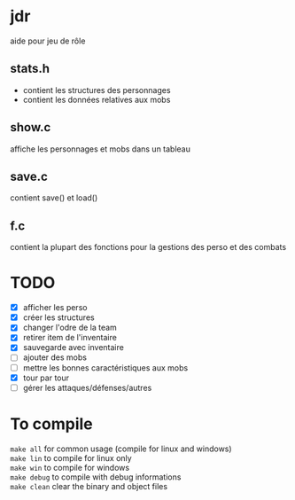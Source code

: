 # jdr
aide pour jeu de rôle

## stats.h
* contient les structures des personnages
* contient les données relatives aux mobs

## show.c
affiche les personnages et mobs dans un tableau

## save.c
contient save() et load()

## f.c
contient la plupart des fonctions pour la gestions des perso et des combats

# TODO
- [x] afficher les perso
- [x] créer les structures
- [x] changer l'odre de la team
- [x] retirer item de l'inventaire 
- [x] sauvegarde avec inventaire
- [ ] ajouter des mobs
- [ ] mettre les bonnes caractéristiques aux mobs
- [x] tour par tour
- [ ] gérer les attaques/défenses/autres

# To compile
`make all`   for common usage (compile for linux and windows)<br/>
`make lin` to compile for linux only<br/>
`make win` to compile for windows<br/>
`make debug` to compile with debug informations<br/>
`make clean` clear the binary and object files<br/>
